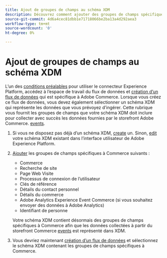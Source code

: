 ```yaml
---
title: Ajout de groupes de champs au schéma XDM
description: Découvrez comment ajouter des groupes de champs spécifiques à Adobe Commerce à un schéma XDM.
source-git-commit: 4d6a4cec81dbb1e71718066be2ba13a4d292aea3
workflow-type: tm+mt
source-wordcount: '0'
ht-degree: 0%

---
```


# Ajout de groupes de champs au schéma XDM

L’un des [conditions préalables](overview.md#prereqs) pour utiliser le connecteur Experience Platform, accédez à l’espace de travail du flux de données et [création d’un flux de données](https://experienceleague.adobe.com/docs/experience-platform/edge/datastreams/overview.html?lang=en) qui est spécifique à Adobe Commerce. Lorsque vous créez ce flux de données, vous devez également sélectionner un schéma XDM qui représente les données que vous prévoyez d’ingérer. Cette rubrique vous fournit les groupes de champs que votre schéma XDM doit inclure pour collecter avec succès les données fournies par le storefront Adobe Commerce. [events](events.md).

1. Si vous ne disposez pas déjà d’un schéma XDM, [create](https://experienceleague.adobe.com/docs/experience-platform/xdm/ui/resources/schemas.html?lang=en#create) un. Sinon, [edit](https://experienceleague.adobe.com/docs/experience-platform/xdm/ui/resources/schemas.html?lang=en#edit) votre schéma XDM existant dans l’interface utilisateur de Adobe Experience Platform.
1. [Ajouter](https://experienceleague.adobe.com/docs/experience-platform/xdm/ui/resources/schemas.html?lang=en#add-field-groups) les groupes de champs spécifiques à Commerce suivants :

   - Commerce
   - Recherche de site
   - Page Web Visite
   - Processus de connexion de l’utilisateur
   - Clés de référence
   - Détails du contact personnel
   - Détails du commerce
   - Adobe Analytics Experience Event Commerce (si vous souhaitez envoyer des données à Adobe Analytics)
   - Identifiant de personne

   Votre schéma XDM contient désormais des groupes de champs spécifiques à Commerce afin que les données collectées à partir du storefront Commerce [events](events.md) est représenté dans XDM.
1. Vous devriez maintenant [création d’un flux de données](https://experienceleague.adobe.com/docs/experience-platform/edge/datastreams/overview.html?lang=en) et sélectionnez le schéma XDM contenant les groupes de champs spécifiques à Commerce.
